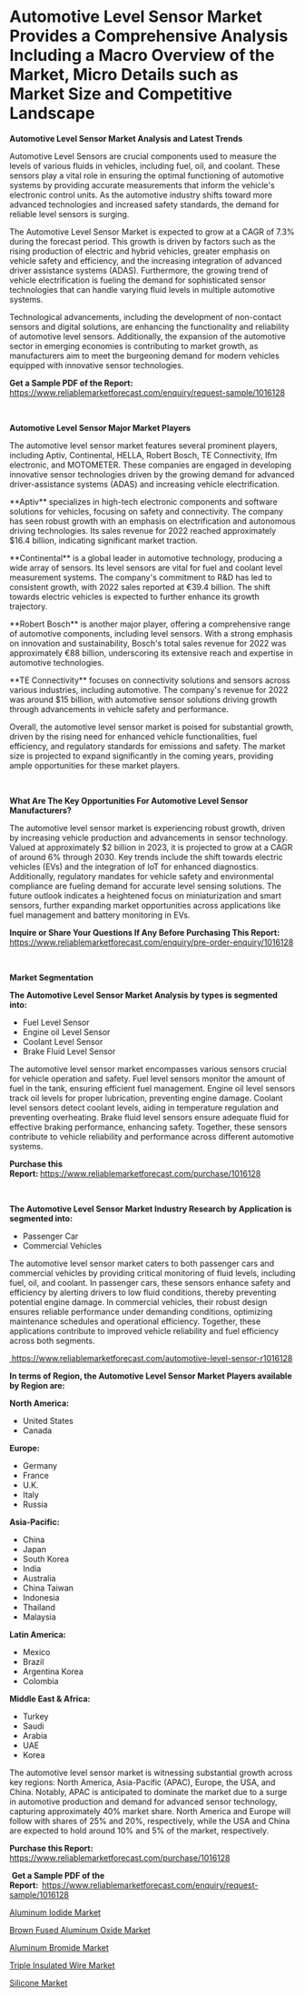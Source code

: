 <p><h1>Automotive Level Sensor Market Provides a Comprehensive Analysis Including a Macro Overview of the Market, Micro Details such as Market Size and Competitive Landscape</h1></p><p><strong>Automotive Level Sensor Market Analysis and Latest Trends</strong></p>
<p><p>Automotive Level Sensors are crucial components used to measure the levels of various fluids in vehicles, including fuel, oil, and coolant. These sensors play a vital role in ensuring the optimal functioning of automotive systems by providing accurate measurements that inform the vehicle's electronic control units. As the automotive industry shifts toward more advanced technologies and increased safety standards, the demand for reliable level sensors is surging.</p><p>The Automotive Level Sensor Market is expected to grow at a CAGR of 7.3% during the forecast period. This growth is driven by factors such as the rising production of electric and hybrid vehicles, greater emphasis on vehicle safety and efficiency, and the increasing integration of advanced driver assistance systems (ADAS). Furthermore, the growing trend of vehicle electrification is fueling the demand for sophisticated sensor technologies that can handle varying fluid levels in multiple automotive systems.</p><p>Technological advancements, including the development of non-contact sensors and digital solutions, are enhancing the functionality and reliability of automotive level sensors. Additionally, the expansion of the automotive sector in emerging economies is contributing to market growth, as manufacturers aim to meet the burgeoning demand for modern vehicles equipped with innovative sensor technologies.</p></p>
<p><strong>Get a Sample PDF of the Report:&nbsp;</strong> <a href="https://www.reliablemarketforecast.com/enquiry/request-sample/1016128?utm_campaign=1110&utm_medium=2&utm_source=Github&utm_content=ia&utm_term=30012025&utm_id=automotive-level-sensor">https://www.reliablemarketforecast.com/enquiry/request-sample/1016128</a></p>
<p>&nbsp;</p>
<p><strong>Automotive Level Sensor Major Market Players</strong></p>
<p><p>The automotive level sensor market features several prominent players, including Aptiv, Continental, HELLA, Robert Bosch, TE Connectivity, Ifm electronic, and MOTOMETER. These companies are engaged in developing innovative sensor technologies driven by the growing demand for advanced driver-assistance systems (ADAS) and increasing vehicle electrification.</p><p>**Aptiv** specializes in high-tech electronic components and software solutions for vehicles, focusing on safety and connectivity. The company has seen robust growth with an emphasis on electrification and autonomous driving technologies. Its sales revenue for 2022 reached approximately $16.4 billion, indicating significant market traction.</p><p>**Continental** is a global leader in automotive technology, producing a wide array of sensors. Its level sensors are vital for fuel and coolant level measurement systems. The company's commitment to R&D has led to consistent growth, with 2022 sales reported at €39.4 billion. The shift towards electric vehicles is expected to further enhance its growth trajectory.</p><p>**Robert Bosch** is another major player, offering a comprehensive range of automotive components, including level sensors. With a strong emphasis on innovation and sustainability, Bosch's total sales revenue for 2022 was approximately €88 billion, underscoring its extensive reach and expertise in automotive technologies.</p><p>**TE Connectivity** focuses on connectivity solutions and sensors across various industries, including automotive. The company's revenue for 2022 was around $15 billion, with automotive sensor solutions driving growth through advancements in vehicle safety and performance.</p><p>Overall, the automotive level sensor market is poised for substantial growth, driven by the rising need for enhanced vehicle functionalities, fuel efficiency, and regulatory standards for emissions and safety. The market size is projected to expand significantly in the coming years, providing ample opportunities for these market players.</p></p>
<p>&nbsp;</p>
<p><strong>What Are The Key Opportunities For Automotive Level Sensor Manufacturers?</strong></p>
<p><p>The automotive level sensor market is experiencing robust growth, driven by increasing vehicle production and advancements in sensor technology. Valued at approximately $2 billion in 2023, it is projected to grow at a CAGR of around 6% through 2030. Key trends include the shift towards electric vehicles (EVs) and the integration of IoT for enhanced diagnostics. Additionally, regulatory mandates for vehicle safety and environmental compliance are fueling demand for accurate level sensing solutions. The future outlook indicates a heightened focus on miniaturization and smart sensors, further expanding market opportunities across applications like fuel management and battery monitoring in EVs.</p></p>
<p><strong>Inquire or Share Your Questions If Any Before Purchasing This Report:</strong> <a href="https://www.reliablemarketforecast.com/enquiry/pre-order-enquiry/1016128?utm_campaign=1110&utm_medium=2&utm_source=Github&utm_content=ia&utm_term=30012025&utm_id=automotive-level-sensor">https://www.reliablemarketforecast.com/enquiry/pre-order-enquiry/1016128</a></p>
<p>&nbsp;</p>
<p><strong>Market Segmentation</strong></p>
<p><strong>The Automotive Level Sensor Market Analysis by types is segmented into:</strong></p>
<p><ul><li>Fuel Level Sensor</li><li>Engine oil Level Sensor</li><li>Coolant Level Sensor</li><li>Brake Fluid Level Sensor</li></ul></p>
<p><p>The automotive level sensor market encompasses various sensors crucial for vehicle operation and safety. Fuel level sensors monitor the amount of fuel in the tank, ensuring efficient fuel management. Engine oil level sensors track oil levels for proper lubrication, preventing engine damage. Coolant level sensors detect coolant levels, aiding in temperature regulation and preventing overheating. Brake fluid level sensors ensure adequate fluid for effective braking performance, enhancing safety. Together, these sensors contribute to vehicle reliability and performance across different automotive systems.</p></p>
<p><strong>Purchase this Report:&nbsp;</strong><a href="https://www.reliablemarketforecast.com/purchase/1016128?utm_campaign=1110&utm_medium=2&utm_source=Github&utm_content=ia&utm_term=30012025&utm_id=automotive-level-sensor">https://www.reliablemarketforecast.com/purchase/1016128</a></p>
<p>&nbsp;</p>
<p><strong>The Automotive Level Sensor Market Industry Research by Application is segmented into:</strong></p>
<p><ul><li>Passenger Car</li><li>Commercial Vehicles</li></ul></p>
<p><p>The automotive level sensor market caters to both passenger cars and commercial vehicles by providing critical monitoring of fluid levels, including fuel, oil, and coolant. In passenger cars, these sensors enhance safety and efficiency by alerting drivers to low fluid conditions, thereby preventing potential engine damage. In commercial vehicles, their robust design ensures reliable performance under demanding conditions, optimizing maintenance schedules and operational efficiency. Together, these applications contribute to improved vehicle reliability and fuel efficiency across both segments.</p></p>
<p><a href="https://www.reliablemarketforecast.com/automotive-level-sensor-r1016128?utm_campaign=1110&utm_medium=2&utm_source=Github&utm_content=ia&utm_term=30012025&utm_id=automotive-level-sensor">&nbsp;https://www.reliablemarketforecast.com/automotive-level-sensor-r1016128</a></p>
<p><strong>In terms of Region, the Automotive Level Sensor Market Players available by Region are:</strong></p>
<p>
    <p> <strong> North America: </strong>
        <ul>
            <li>United States</li>
            <li>Canada</li>
        </ul>
        </p> 
    <p> <strong> Europe: </strong>
        <ul>
            <li>Germany</li>
            <li>France</li>
            <li>U.K.</li>
            <li>Italy</li>
            <li>Russia</li>
        </ul>
        </p> 
    <p> <strong> Asia-Pacific: </strong>
        <ul>
            <li>China</li>
            <li>Japan</li>
            <li>South Korea</li>
            <li>India</li>
            <li>Australia</li>
            <li>China Taiwan</li>
            <li>Indonesia</li>
            <li>Thailand</li>
            <li>Malaysia</li>
        </ul>
        </p> 
    <p> <strong> Latin America: </strong>
        <ul>
            <li>Mexico</li>
            <li>Brazil</li>
            <li>Argentina Korea</li>
            <li>Colombia</li>
        </ul>
        </p> 
    <p> <strong> Middle East & Africa: </strong>
        <ul>
            <li>Turkey</li>
            <li>Saudi</li>
            <li>Arabia</li>
            <li>UAE</li>
            <li>Korea</li>
        </ul>
    </p>
    </p>
<p><p>The automotive level sensor market is witnessing substantial growth across key regions: North America, Asia-Pacific (APAC), Europe, the USA, and China. Notably, APAC is anticipated to dominate the market due to a surge in automotive production and demand for advanced sensor technology, capturing approximately 40% market share. North America and Europe will follow with shares of 25% and 20%, respectively, while the USA and China are expected to hold around 10% and 5% of the market, respectively.</p></p>
<p><strong>Purchase this Report: </strong><a href="https://www.reliablemarketforecast.com/purchase/1016128?utm_campaign=1110&utm_medium=2&utm_source=Github&utm_content=ia&utm_term=30012025&utm_id=automotive-level-sensor">https://www.reliablemarketforecast.com/purchase/1016128</a></p>
<p>&nbsp;<strong>Get a Sample PDF of the Report:&nbsp;&nbsp;</strong><a href="https://www.reliablemarketforecast.com/enquiry/request-sample/1016128?utm_campaign=1110&utm_medium=2&utm_source=Github&utm_content=ia&utm_term=30012025&utm_id=automotive-level-sensor">https://www.reliablemarketforecast.com/enquiry/request-sample/1016128</a></p>
<p><strong></strong></p>
<p><p><a href="https://github.com/uramalorr/Market-Research-Report-List-1/blob/main/aluminum-iodide-market.md?utm_campaign=1110&utm_medium=2&utm_source=Github&utm_content=ia&utm_term=30012025&utm_id=automotive-level-sensor">Aluminum Iodide Market</a></p><p><a href="https://github.com/gamuoodhub/Market-Research-Report-List-1/blob/main/brown-fused-aluminum-oxide-market.md?utm_campaign=1110&utm_medium=2&utm_source=Github&utm_content=ia&utm_term=30012025&utm_id=automotive-level-sensor">Brown Fused Aluminum Oxide Market</a></p><p><a href="https://github.com/lacostesamella9485/Market-Research-Report-List-1/blob/main/aluminum-bromide-market.md?utm_campaign=1110&utm_medium=2&utm_source=Github&utm_content=ia&utm_term=30012025&utm_id=automotive-level-sensor">Aluminum Bromide Market</a></p><p><a href="https://github.com/mathastilley812967/Market-Research-Report-List-1/blob/main/triple-insulated-wire-market.md?utm_campaign=1110&utm_medium=2&utm_source=Github&utm_content=ia&utm_term=30012025&utm_id=automotive-level-sensor">Triple Insulated Wire Market</a></p><p><a href="https://github.com/oslieselotte2192/Market-Research-Report-List-1/blob/main/silicone-market.md?utm_campaign=1110&utm_medium=2&utm_source=Github&utm_content=ia&utm_term=30012025&utm_id=automotive-level-sensor">Silicone Market</a></p></p>